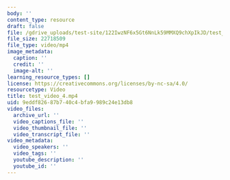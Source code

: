 ```yaml
---
body: ''
content_type: resource
draft: false
file: /gdrive_uploads/test-site/122IwzNF6x5Gt6NnLk59MMXQ9chXpIkJD/test_video_4.mp4
file_size: 22718509
file_type: video/mp4
image_metadata:
  caption: ''
  credit: ''
  image-alt: ''
learning_resource_types: []
license: https://creativecommons.org/licenses/by-nc-sa/4.0/
resourcetype: Video
title: test_video_4.mp4
uid: 9eddf826-87b7-40c4-bfa9-989c24e13db8
video_files:
  archive_url: ''
  video_captions_file: ''
  video_thumbnail_file: ''
  video_transcript_file: ''
video_metadata:
  video_speakers: ''
  video_tags: ''
  youtube_description: ''
  youtube_id: ''
---
```

